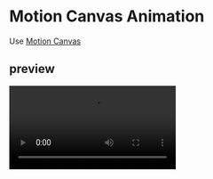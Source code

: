 # Motion Canvas Animation

Use [Motion Canvas](https://motioncanvas.io/)

## preview

<div><video controls src="https://github.com/m1m0zzz/motion-canvas-animation/blob/main/output/project.mp4?raw=true" title="preview"></video></div>
